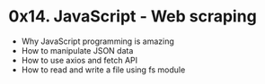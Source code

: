 # 0x14. JavaScript - Web scraping

* Why JavaScript programming is amazing
* How to manipulate JSON data
* How to use axios and fetch API
* How to read and write a file using fs module
